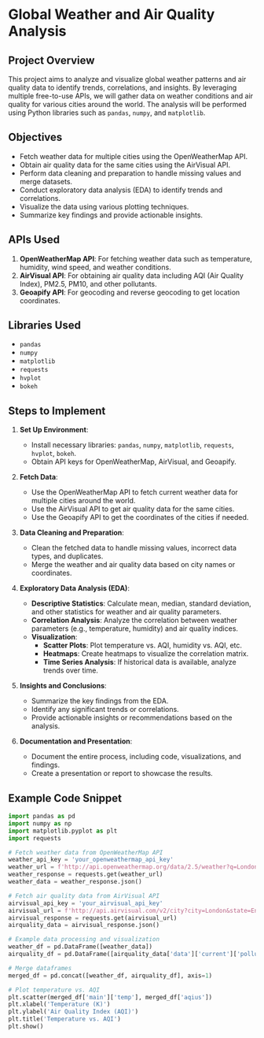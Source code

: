 # Global Weather and Air Quality Analysis

## Project Overview

This project aims to analyze and visualize global weather patterns and air quality data to identify trends, correlations, and insights. By leveraging multiple free-to-use APIs, we will gather data on weather conditions and air quality for various cities around the world. The analysis will be performed using Python libraries such as `pandas`, `numpy`, and `matplotlib`.

## Objectives

- Fetch weather data for multiple cities using the OpenWeatherMap API.
- Obtain air quality data for the same cities using the AirVisual API.
- Perform data cleaning and preparation to handle missing values and merge datasets.
- Conduct exploratory data analysis (EDA) to identify trends and correlations.
- Visualize the data using various plotting techniques.
- Summarize key findings and provide actionable insights.

## APIs Used

1. **OpenWeatherMap API**: For fetching weather data such as temperature, humidity, wind speed, and weather conditions.
2. **AirVisual API**: For obtaining air quality data including AQI (Air Quality Index), PM2.5, PM10, and other pollutants.
3. **Geoapify API**: For geocoding and reverse geocoding to get location coordinates.

## Libraries Used

- `pandas`
- `numpy`
- `matplotlib`
- `requests`
- `hvplot`
- `bokeh`

## Steps to Implement

1. **Set Up Environment**:
   - Install necessary libraries: `pandas`, `numpy`, `matplotlib`, `requests`, `hvplot`, `bokeh`.
   - Obtain API keys for OpenWeatherMap, AirVisual, and Geoapify.

2. **Fetch Data**:
   - Use the OpenWeatherMap API to fetch current weather data for multiple cities around the world.
   - Use the AirVisual API to get air quality data for the same cities.
   - Use the Geoapify API to get the coordinates of the cities if needed.

3. **Data Cleaning and Preparation**:
   - Clean the fetched data to handle missing values, incorrect data types, and duplicates.
   - Merge the weather and air quality data based on city names or coordinates.

4. **Exploratory Data Analysis (EDA)**:
   - **Descriptive Statistics**: Calculate mean, median, standard deviation, and other statistics for weather and air quality parameters.
   - **Correlation Analysis**: Analyze the correlation between weather parameters (e.g., temperature, humidity) and air quality indices.
   - **Visualization**:
     - **Scatter Plots**: Plot temperature vs. AQI, humidity vs. AQI, etc.
     - **Heatmaps**: Create heatmaps to visualize the correlation matrix.
     - **Time Series Analysis**: If historical data is available, analyze trends over time.

5. **Insights and Conclusions**:
   - Summarize the key findings from the EDA.
   - Identify any significant trends or correlations.
   - Provide actionable insights or recommendations based on the analysis.

6. **Documentation and Presentation**:
   - Document the entire process, including code, visualizations, and findings.
   - Create a presentation or report to showcase the results.

## Example Code Snippet

```python
import pandas as pd
import numpy as np
import matplotlib.pyplot as plt
import requests

# Fetch weather data from OpenWeatherMap API
weather_api_key = 'your_openweathermap_api_key'
weather_url = f'http://api.openweathermap.org/data/2.5/weather?q=London&appid={weather_api_key}'
weather_response = requests.get(weather_url)
weather_data = weather_response.json()

# Fetch air quality data from AirVisual API
airvisual_api_key = 'your_airvisual_api_key'
airvisual_url = f'http://api.airvisual.com/v2/city?city=London&state=England&country=UK&key={airvisual_api_key}'
airvisual_response = requests.get(airvisual_url)
airquality_data = airvisual_response.json()

# Example data processing and visualization
weather_df = pd.DataFrame([weather_data])
airquality_df = pd.DataFrame([airquality_data['data']['current']['pollution']])

# Merge dataframes
merged_df = pd.concat([weather_df, airquality_df], axis=1)

# Plot temperature vs. AQI
plt.scatter(merged_df['main']['temp'], merged_df['aqius'])
plt.xlabel('Temperature (K)')
plt.ylabel('Air Quality Index (AQI)')
plt.title('Temperature vs. AQI')
plt.show()
